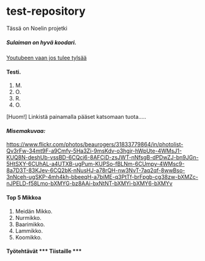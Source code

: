 # test-repository
Tässä on Noelin projetki
##### Sulaiman on hyvä koodari.
[Youtubeen vaan jos tulee tylsää](https://www.youtube.com/)

#### Testi.
  1. M.
  2. O.
  3. R.
  4. O. 
  
[Huom!] Linkistä painamalla pääset katsomaan tuota..... <em><strong><h4>Misemakuvaa:</h4></strong></em>https://www.flickr.com/photos/beaurogers/31833779864/in/photolist-Qv3rFw-34mt9F-a9Cmfy-5Ha3Zi-9msKdv-o3hgjr-hWpUte-4WMsJ1-KUQ8N-deshUb-vssBD-6CQci6-8AFCiD-zsJWT-nNfsgB-dPDwZJ-bn9JGn-5HtSXY-6CUhAL-a4UTXB-ugPum-KUPSo-fBLNm-6CUmpy-4WMsc9-8a7D3T-83KJev-6CQ2bK-nNusHJ-a78rQH-nw3NvT-7aq2qf-8wwBso-3nNceh-ugSKP-4mh4kh-bbeeqH-a7biME-q3PtTf-brFpgb-cg38zw-bXMZc-nJPELD-f58Lmo-bXMYG-bz8AAi-bxNtNT-bXMYi-bXMY6-bXMYv

#### Top 5 Mikkoa
1. Meidän Mikko.
2. Nurmikko.
3. Baarimikko.
4. Lammikko.
5. Koomikko.

#### Työtehtävät *** Tiistaille ***
